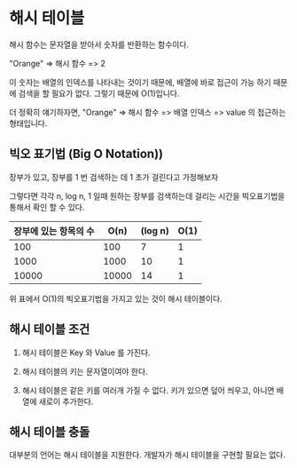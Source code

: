 # 해시 테이블

해시 함수는 문자열을 받아서 숫자를 반환하는 함수이다.

"Orange" => 해시 함수 => 2

이 숫자는 배열의 인덱스를 나타내는 것이기 때문에, 배열에 바로 접근이 가능 하기 때문에 검색을 할 필요가 없다.
그렇기 때문에 O(1)입니다.

더 정확히 얘기하자면, "Orange" => 해시 함수 => 배열 인덱스 => value 의 접근하는 형태입니다.

## 빅오 표기법 (Big O Notation))

장부가 있고, 장부를 1 번 검색하는 데 1 초가 걸린다고 가정해보자

그렇다면 각각 n, log n, 1 일때 원하는 장부를 검색하는데 걸리는 시간을
빅오표기법을 통해서 확인 할 수 있다.

| 장부에 있는 항목의 수 | O(n)  | (log n) | O(1) |
| --------------------- | ----- | ------- | ---- |
| 100                   | 100   | 7       | 1    |
| 1000                  | 1000  | 10      | 1    |
| 10000                 | 10000 | 14      | 1    |

위 표에서 O(1)의 빅오표기법을 가지고 있는 것이 해시 테이블이다.

## 해시 테이블 조건

1. 해시 테이블은 Key 와 Value 를 가진다.

2. 해시 테이블의 키는 문자열이여야 한다.

3. 해시 테이블은 같은 키를 여러개 가질 수 없다. 키가 있으면 덮어 씌우고, 아니면 배열에 새로이 추가한다.

## 해시 테이블 충돌

대부분의 언어는 해시 테이블을 지원한다.
개발자가 해시 테이블을 구현할 필요는 없다.
